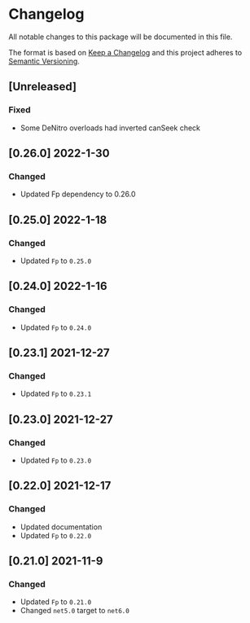 # Changelog
All notable changes to this package will be documented in this file.

The format is based on [Keep a Changelog](http://keepachangelog.com/en/1.0.0/)
and this project adheres to [Semantic Versioning](http://semver.org/spec/v2.0.0.html).

## [Unreleased]

### Fixed
- Some DeNitro overloads had inverted canSeek check

## [0.26.0] 2022-1-30

### Changed
- Updated Fp dependency to 0.26.0

## [0.25.0] 2022-1-18
### Changed
- Updated `Fp` to `0.25.0`

## [0.24.0] 2022-1-16
### Changed
- Updated `Fp` to `0.24.0`

## [0.23.1] 2021-12-27
### Changed
- Updated `Fp` to `0.23.1`

## [0.23.0] 2021-12-27
### Changed
- Updated `Fp` to `0.23.0`

## [0.22.0] 2021-12-17
### Changed
- Updated documentation
- Updated `Fp` to `0.22.0`

## [0.21.0] 2021-11-9
### Changed
- Updated `Fp` to `0.21.0`
- Changed `net5.0` target to `net6.0`
